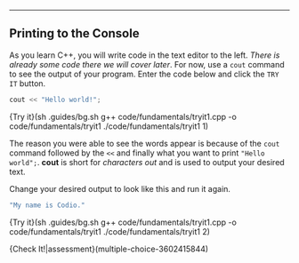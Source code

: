 ---

## Printing to the Console
As you learn C++, you will write code in the text editor to the left. _There is already some code there we will cover later_. For now, use a `cout` command to see the output of your program. Enter the code below and click the `TRY IT` button.

```c++
cout << "Hello world!";
```

{Try it}(sh .guides/bg.sh g++ code/fundamentals/tryit1.cpp -o code/fundamentals/tryit1 ./code/fundamentals/tryit1 1)

The reason you were able to see the words appear is because of the `cout` command followed by the `<<` and finally what you want to print `"Hello world";`. __cout__ is short for _characters out_ and is used to output your desired text.

Change your desired output to look like this and run it again.

```c++
"My name is Codio."
```

{Try it}(sh .guides/bg.sh g++ code/fundamentals/tryit1.cpp -o code/fundamentals/tryit1 ./code/fundamentals/tryit1 2)

{Check It!|assessment}(multiple-choice-3602415844)
